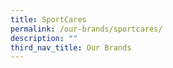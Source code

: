 ```yaml
---
title: SportCares
permalink: /our-brands/sportcares/
description: ""
third_nav_title: Our Brands
---
```



